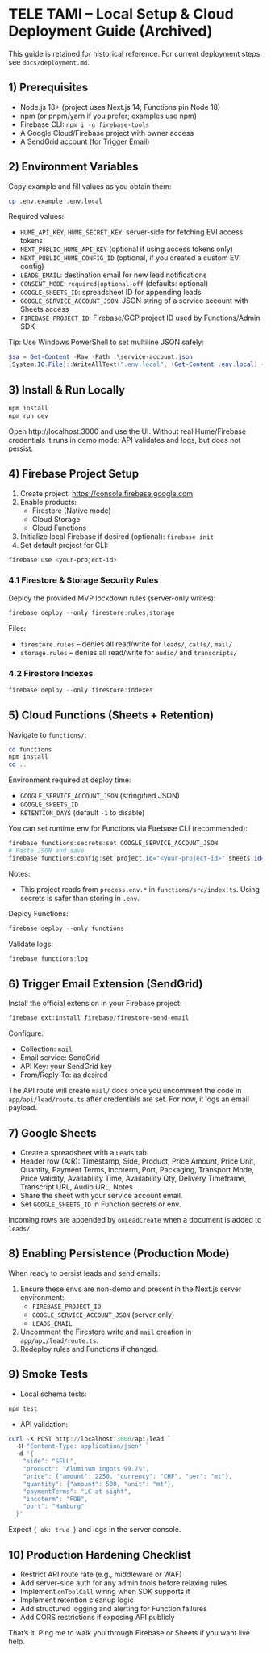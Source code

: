 <!-- ARCHIVED: Superseded by docs/deployment.md and docs/operations.md -->
# TELE TAMI – Local Setup & Cloud Deployment Guide (Archived)

This guide is retained for historical reference. For current deployment steps see `docs/deployment.md`.

## 1) Prerequisites
- Node.js 18+ (project uses Next.js 14; Functions pin Node 18)
- npm (or pnpm/yarn if you prefer; examples use npm)
- Firebase CLI: `npm i -g firebase-tools`
- A Google Cloud/Firebase project with owner access
- A SendGrid account (for Trigger Email)

## 2) Environment Variables
Copy example and fill values as you obtain them:

```bash
cp .env.example .env.local
```

Required values:
- `HUME_API_KEY`, `HUME_SECRET_KEY`: server-side for fetching EVI access tokens
- `NEXT_PUBLIC_HUME_API_KEY` (optional if using access tokens only)
- `NEXT_PUBLIC_HUME_CONFIG_ID` (optional, if you created a custom EVI config)
- `LEADS_EMAIL`: destination email for new lead notifications
- `CONSENT_MODE`: `required|optional|off` (defaults: optional)
- `GOOGLE_SHEETS_ID`: spreadsheet ID for appending leads
- `GOOGLE_SERVICE_ACCOUNT_JSON`: JSON string of a service account with Sheets access
- `FIREBASE_PROJECT_ID`: Firebase/GCP project ID used by Functions/Admin SDK

Tip: Use Windows PowerShell to set multiline JSON safely:
```powershell
$sa = Get-Content -Raw -Path .\service-account.json
[System.IO.File]::WriteAllText(".env.local", (Get-Content .env.local) + "`nGOOGLE_SERVICE_ACCOUNT_JSON=$sa")
```

## 3) Install & Run Locally
```powershell
npm install
npm run dev
```
Open http://localhost:3000 and use the UI. Without real Hume/Firebase credentials it runs in demo mode: API validates and logs, but does not persist.

## 4) Firebase Project Setup
1. Create project: https://console.firebase.google.com
2. Enable products:
   - Firestore (Native mode)
   - Cloud Storage
   - Cloud Functions
3. Initialize local Firebase if desired (optional): `firebase init`
4. Set default project for CLI:
```powershell
firebase use <your-project-id>
```

### 4.1 Firestore & Storage Security Rules
Deploy the provided MVP lockdown rules (server-only writes):
```powershell
firebase deploy --only firestore:rules,storage
```
Files:
- `firestore.rules` – denies all read/write for `leads/`, `calls/`, `mail/`
- `storage.rules` – denies all read/write for `audio/` and `transcripts/`

### 4.2 Firestore Indexes
```powershell
firebase deploy --only firestore:indexes
```

## 5) Cloud Functions (Sheets + Retention)
Navigate to `functions/`:
```powershell
cd functions
npm install
cd ..
```

Environment required at deploy time:
- `GOOGLE_SERVICE_ACCOUNT_JSON` (stringified JSON)
- `GOOGLE_SHEETS_ID`
- `RETENTION_DAYS` (default `-1` to disable)

You can set runtime env for Functions via Firebase CLI (recommended):
```powershell
firebase functions:secrets:set GOOGLE_SERVICE_ACCOUNT_JSON
# Paste JSON and save
firebase functions:config:set project.id="<your-project-id>" sheets.id="<your-sheets-id>" retention.days="-1"
```
Notes:
- This project reads from `process.env.*` in `functions/src/index.ts`. Using secrets is safer than storing in `.env`.

Deploy Functions:
```powershell
firebase deploy --only functions
```

Validate logs:
```powershell
firebase functions:log
```

## 6) Trigger Email Extension (SendGrid)
Install the official extension in your Firebase project:
```powershell
firebase ext:install firebase/firestore-send-email
```
Configure:
- Collection: `mail`
- Email service: SendGrid
- API Key: your SendGrid key
- From/Reply-To: as desired

The API route will create `mail/` docs once you uncomment the code in `app/api/lead/route.ts` after credentials are set. For now, it logs an email payload.

## 7) Google Sheets
- Create a spreadsheet with a `Leads` tab.
- Header row (A:R): Timestamp, Side, Product, Price Amount, Price Unit, Quantity, Payment Terms, Incoterm, Port, Packaging, Transport Mode, Price Validity, Availability Time, Availability Qty, Delivery Timeframe, Transcript URL, Audio URL, Notes
- Share the sheet with your service account email.
- Set `GOOGLE_SHEETS_ID` in Function secrets or env.

Incoming rows are appended by `onLeadCreate` when a document is added to `leads/`.

## 8) Enabling Persistence (Production Mode)
When ready to persist leads and send emails:
1. Ensure these envs are non-demo and present in the Next.js server environment:
   - `FIREBASE_PROJECT_ID`
   - `GOOGLE_SERVICE_ACCOUNT_JSON` (server only)
   - `LEADS_EMAIL`
2. Uncomment the Firestore write and `mail` creation in `app/api/lead/route.ts`.
3. Redeploy rules and Functions if changed.

## 9) Smoke Tests
- Local schema tests:
```powershell
npm test
```
- API validation:
```powershell
curl -X POST http://localhost:3000/api/lead `
  -H "Content-Type: application/json" `
  -d '{
    "side": "SELL",
    "product": "Aluminum ingots 99.7%",
    "price": {"amount": 2250, "currency": "CHF", "per": "mt"},
    "quantity": {"amount": 500, "unit": "mt"},
    "paymentTerms": "LC at sight",
    "incoterm": "FOB",
    "port": "Hamburg"
  }'
```
Expect `{ ok: true }` and logs in the server console.

## 10) Production Hardening Checklist
- Restrict API route rate (e.g., middleware or WAF)
- Add server-side auth for any admin tools before relaxing rules
- Implement `onToolCall` wiring when SDK supports it
- Implement retention cleanup logic
- Add structured logging and alerting for Function failures
- Add CORS restrictions if exposing API publicly

That’s it. Ping me to walk you through Firebase or Sheets if you want live help.
